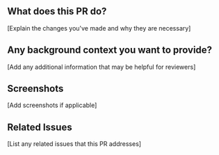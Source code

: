 ## What does this PR do?

[Explain the changes you've made and why they are necessary]

## Any background context you want to provide?

[Add any additional information that may be helpful for reviewers]

## Screenshots

[Add screenshots if applicable]

## Related Issues

[List any related issues that this PR addresses]
